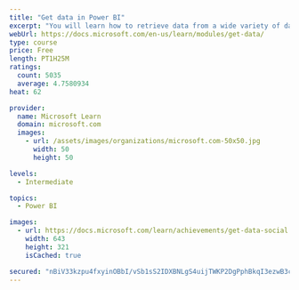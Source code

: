 ```yaml
---
title: "Get data in Power BI"
excerpt: "You will learn how to retrieve data from a wide variety of data sources, including Microsoft Excel, relational databases, and NoSQL data stores. You will also learn how to improve performance while retrieving data."
webUrl: https://docs.microsoft.com/en-us/learn/modules/get-data/
type: course
price: Free
length: PT1H25M
ratings:
  count: 5035
  average: 4.7580934
heat: 62

provider:
  name: Microsoft Learn
  domain: microsoft.com
  images:
    - url: /assets/images/organizations/microsoft.com-50x50.jpg
      width: 50
      height: 50

levels:
  - Intermediate

topics:
  - Power BI

images:
  - url: https://docs.microsoft.com/learn/achievements/get-data-social.png
    width: 643
    height: 321
    isCached: true

secured: "nBiV33kzpu4fxyinOBbI/vSb1sS2IDXBNLgS4uijTWKP2DgPphBkqI3ezwB3cqeScL2/wGL69b1uHZT98YFCOXCukUedzq39t3FLZd9+vziv1yar493R7yP8BBE20rBMBEPkgS5ifLWshTe6WzPqvM2Bk+HPICBqj45MWbNcQayKeqFLBgAtja++SVQ+mGgss637dAEqyhPVFDfl/1rKoFel3YEJX1HzExsdvjDI/G4q68z4c017tXzR/agKS089adQD/ps3HFw1KkU8rbFaE/F4/+0mBNxUvYkatHYQV95OC6NSGKzqeZBf9xiJK9vc0WvOzbJHaYX5xCDJIoHxONHTZN9Jtm6wJhIdSnGPogzOaV9D2ec/Onn56FwZTGhjC5580gGE0JYK+7u9+HfcMuA8wZi2msGrk2qZhhIjxxs=;y6yQX9kV/uethNwVQln6pQ=="
---
```


